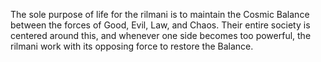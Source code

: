 The sole purpose of life for the rilmani is to maintain the Cosmic Balance between the forces of Good, Evil, Law, and Chaos. Their entire society is centered around this, and whenever one side becomes too powerful, the rilmani work with its opposing force to restore the Balance.